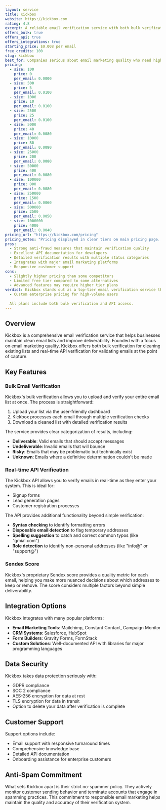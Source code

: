 ```yaml
---
layout: service
title: Kickbox
website: https://kickbox.com
rating: 4.8
excerpt: A reliable email verification service with both bulk verification and real-time API, known for its strict anti-spammer policies and high accuracy.
offers_bulk: true
offers_api: true
offers_integrations: true
starting_price: $0.008 per email
free_credits: 100
slug: kickbox
best_for: Companies serious about email marketing quality who need high deliverability
pricing:
  - size: 100
    price: 0
    per_email: 0.0000
  - size: 500
    price: 5
    per_email: 0.0100
  - size: 1000
    price: 10
    per_email: 0.0100
  - size: 2500
    price: 25
    per_email: 0.0100
  - size: 5000
    price: 40
    per_email: 0.0080
  - size: 10000
    price: 80
    per_email: 0.0080
  - size: 25000
    price: 200
    per_email: 0.0080
  - size: 50000
    price: 400
    per_email: 0.0080
  - size: 100000
    price: 800
    per_email: 0.0080
  - size: 250000
    price: 1500
    per_email: 0.0060
  - size: 500000
    price: 2500
    per_email: 0.0050
  - size: 1000000
    price: 4000
    per_email: 0.0040
pricing_url: "https://kickbox.com/pricing"
pricing_notes: "Pricing displayed in clear tiers on main pricing page. 100 free credits for new accounts. No monthly fees, pay-as-you-go model only. Higher volume discounts available at 250k+ emails."
pros:
  - Strong anti-fraud measures that maintain verification quality
  - Excellent API documentation for developers
  - Detailed verification results with multiple status categories
  - Integrates with major email marketing platforms
  - Responsive customer support
cons:
  - Slightly higher pricing than some competitors
  - Limited free tier compared to some alternatives
  - Advanced features may require higher tier plans
verdict: Kickbox stands out as a top-tier email verification service thanks to its strict anti-spammer policies that maintain the integrity of their verification results. The combination of accurate bulk verification and a versatile real-time API makes it suitable for various email list management needs. While its pricing is slightly higher than some competitors, the quality and reliability of results justify the cost for businesses serious about email deliverability.
  - Custom enterprise pricing for high-volume users
  
  All plans include both bulk verification and API access.
---
```


## Overview

Kickbox is a comprehensive email verification service that helps businesses maintain clean email lists and improve deliverability. Founded with a focus on email marketing quality, Kickbox offers both bulk verification for cleaning existing lists and real-time API verification for validating emails at the point of capture.

## Key Features

### Bulk Email Verification

Kickbox's bulk verification allows you to upload and verify your entire email list at once. The process is straightforward:

1. Upload your list via the user-friendly dashboard
2. Kickbox processes each email through multiple verification checks
3. Download a cleaned list with detailed verification results

The service provides clear categorization of results, including:

- **Deliverable**: Valid emails that should accept messages
- **Undeliverable**: Invalid emails that will bounce
- **Risky**: Emails that may be problematic but technically exist
- **Unknown**: Emails where a definitive determination couldn't be made

### Real-time API Verification

The Kickbox API allows you to verify emails in real-time as they enter your system. This is ideal for:

- Signup forms
- Lead generation pages
- Customer registration processes

The API provides additional functionality beyond simple verification:

- **Syntax checking** to identify formatting errors
- **Disposable email detection** to flag temporary addresses
- **Spelling suggestion** to catch and correct common typos (like "gmial.com")
- **Role detection** to identify non-personal addresses (like "info@" or "support@")

### Sendex Score

Kickbox's proprietary Sendex score provides a quality metric for each email, helping you make more nuanced decisions about which addresses to keep or remove. The score considers multiple factors beyond simple deliverability.

## Integration Options

Kickbox integrates with many popular platforms:

- **Email Marketing Tools**: Mailchimp, Constant Contact, Campaign Monitor
- **CRM Systems**: Salesforce, HubSpot
- **Form Builders**: Gravity Forms, FormStack
- **Custom Solutions**: Well-documented API with libraries for major programming languages

## Data Security

Kickbox takes data protection seriously with:

- GDPR compliance
- SOC 2 compliance
- AES-256 encryption for data at rest
- TLS encryption for data in transit
- Option to delete your data after verification is complete

## Customer Support

Support options include:

- Email support with responsive turnaround times
- Comprehensive knowledge base
- Detailed API documentation
- Onboarding assistance for enterprise customers

## Anti-Spam Commitment

What sets Kickbox apart is their strict no-spammer policy. They actively monitor customer sending behavior and terminate accounts that engage in spamming practices. This commitment to responsible email marketing helps maintain the quality and accuracy of their verification system.